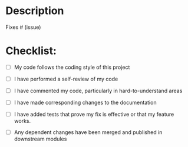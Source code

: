 # Description

<!--- Please include a summary of the changes and the related issue. Please also include relevant motivation and context. -->
<!--- List any dependencies that are required for this change including related open issues or other open PRs. -->

<!--- If implementing a new feature or change, please discuss it in an issue first -->
<!--- If fixing a bug, there should be an issue describing it -->
Fixes # (issue)

# Checklist:

- [ ] My code follows the coding style of this project
- [ ] I have performed a self-review of my code
- [ ] I have commented my code, particularly in hard-to-understand areas
- [ ] I have made corresponding changes to the documentation
- [ ] I have added tests that prove my fix is effective or that my feature works.   
- [ ] Any dependent changes have been merged and published in downstream modules<br>
      
 
